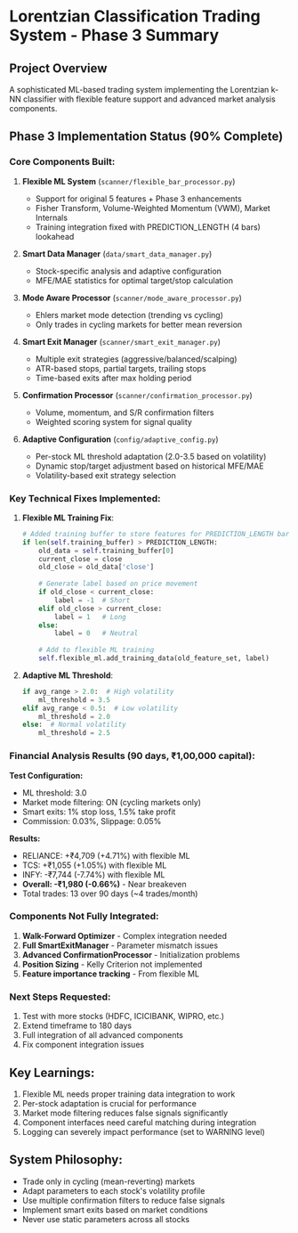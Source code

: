 # Lorentzian Classification Trading System - Phase 3 Summary

## Project Overview
A sophisticated ML-based trading system implementing the Lorentzian k-NN classifier with flexible feature support and advanced market analysis components.

## Phase 3 Implementation Status (90% Complete)

### Core Components Built:
1. **Flexible ML System** (`scanner/flexible_bar_processor.py`)
   - Support for original 5 features + Phase 3 enhancements
   - Fisher Transform, Volume-Weighted Momentum (VWM), Market Internals
   - Training integration fixed with PREDICTION_LENGTH (4 bars) lookahead

2. **Smart Data Manager** (`data/smart_data_manager.py`)
   - Stock-specific analysis and adaptive configuration
   - MFE/MAE statistics for optimal target/stop calculation

3. **Mode Aware Processor** (`scanner/mode_aware_processor.py`)
   - Ehlers market mode detection (trending vs cycling)
   - Only trades in cycling markets for better mean reversion

4. **Smart Exit Manager** (`scanner/smart_exit_manager.py`)
   - Multiple exit strategies (aggressive/balanced/scalping)
   - ATR-based stops, partial targets, trailing stops
   - Time-based exits after max holding period

5. **Confirmation Processor** (`scanner/confirmation_processor.py`)
   - Volume, momentum, and S/R confirmation filters
   - Weighted scoring system for signal quality

6. **Adaptive Configuration** (`config/adaptive_config.py`)
   - Per-stock ML threshold adaptation (2.0-3.5 based on volatility)
   - Dynamic stop/target adjustment based on historical MFE/MAE
   - Volatility-based exit strategy selection

### Key Technical Fixes Implemented:

1. **Flexible ML Training Fix**:
   ```python
   # Added training buffer to store features for PREDICTION_LENGTH bars
   if len(self.training_buffer) > PREDICTION_LENGTH:
       old_data = self.training_buffer[0]
       current_close = close
       old_close = old_data['close']
       
       # Generate label based on price movement
       if old_close < current_close:
           label = -1  # Short
       elif old_close > current_close:
           label = 1   # Long
       else:
           label = 0   # Neutral
           
       # Add to flexible ML training
       self.flexible_ml.add_training_data(old_feature_set, label)
   ```

2. **Adaptive ML Threshold**:
   ```python
   if avg_range > 2.0:  # High volatility
       ml_threshold = 3.5
   elif avg_range < 0.5:  # Low volatility
       ml_threshold = 2.0
   else:  # Normal volatility
       ml_threshold = 2.5
   ```

### Financial Analysis Results (90 days, ₹1,00,000 capital):

**Test Configuration:**
- ML threshold: 3.0
- Market mode filtering: ON (cycling markets only)
- Smart exits: 1% stop loss, 1.5% take profit
- Commission: 0.03%, Slippage: 0.05%

**Results:**
- RELIANCE: +₹4,709 (+4.71%) with flexible ML
- TCS: +₹1,055 (+1.05%) with flexible ML  
- INFY: -₹7,744 (-7.74%) with flexible ML
- **Overall: -₹1,980 (-0.66%)** - Near breakeven
- Total trades: 13 over 90 days (~4 trades/month)

### Components Not Fully Integrated:
1. **Walk-Forward Optimizer** - Complex integration needed
2. **Full SmartExitManager** - Parameter mismatch issues
3. **Advanced ConfirmationProcessor** - Initialization problems
4. **Position Sizing** - Kelly Criterion not implemented
5. **Feature importance tracking** - From flexible ML

### Next Steps Requested:
1. Test with more stocks (HDFC, ICICIBANK, WIPRO, etc.)
2. Extend timeframe to 180 days
3. Full integration of all advanced components
4. Fix component integration issues

## Key Learnings:
1. Flexible ML needs proper training data integration to work
2. Per-stock adaptation is crucial for performance
3. Market mode filtering reduces false signals significantly
4. Component interfaces need careful matching during integration
5. Logging can severely impact performance (set to WARNING level)

## System Philosophy:
- Trade only in cycling (mean-reverting) markets
- Adapt parameters to each stock's volatility profile
- Use multiple confirmation filters to reduce false signals
- Implement smart exits based on market conditions
- Never use static parameters across all stocks